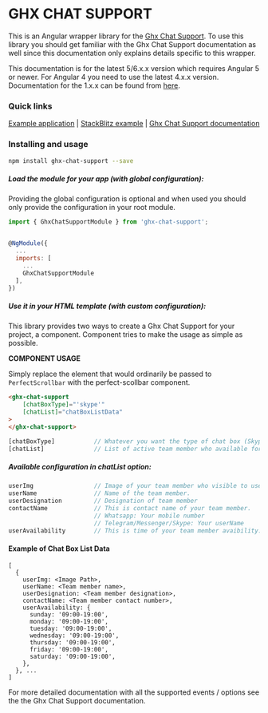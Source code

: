 # GHX CHAT SUPPORT

This is an Angular wrapper library for the [Ghx Chat Support](https://thegirishagarwal.github.io/ghx-chat-support/). To use this library you should get familiar with the Ghx Chat Support documentation as well since this documentation only explains details specific to this wrapper.

This documentation is for the latest 5/6.x.x version which requires Angular 5 or newer. For Angular 4 you need to use the latest 4.x.x version. Documentation for the 1.x.x can be found from <a href="https://github.com/thegirishagarwal/ghx-chat-support/">here</a>.


### Quick links

[Example application](https://thegirishagarwal.github.io/ghx-chat-support/)
 |
[StackBlitz example](https://stackblitz.com/github/thegirishagarwal/ghx-chat-support/tree/master)
 |
[Ghx Chat Support documentation](https://github.com/thegirishagarwal/ghx-chat-support/)

### Installing and usage

```bash
npm install ghx-chat-support --save
```

##### Load the module for your app (with global configuration):

Providing the global configuration is optional and when used you should only provide the configuration in your root module.

```javascript
import { GhxChatSupportModule } from 'ghx-chat-support';


@NgModule({
  ...
  imports: [
    ...
    GhxChatSupportModule
  ],
})
```

##### Use it in your HTML template (with custom configuration):

This library provides two ways to create a Ghx Chat Support for your project, a component. Component tries to make the usage as simple as possible.

**COMPONENT USAGE**

Simply replace the element that would ordinarily be passed to `PerfectScrollbar` with the perfect-scollbar component.

```html
<ghx-chat-support
    [chatBoxType]="'skype'"
    [chatList]="chatBoxListData"
>
</ghx-chat-support>
```

```javascript
[chatBoxType]           // Whatever you want the type of chat box (Skype, Messenger, Telegram, Whatsapp) (Default: Skype).
[chatList]              // List of active team member who available for interact with user
```

##### Available configuration in chatList option:

```javascript
userImg                 // Image of your team member who visible to user.
userName                // Name of the team member.
userDesignation         // Designation of team member
contactName             // This is contact name of your team member.
                        // Whatsapp: Your mobile number
                        // Telegram/Messenger/Skype: Your userName
userAvailability        // This is time of your team member avaibility. If you don't use this option that your team member will be always offline.
```

#### Example of Chat Box List Data
```
[
  {
    userImg: <Image Path>,
    userName: <Team member name>,
    userDesignation: <Team member designation>,
    contactName: <Team member contact number>,
    userAvailability: {
      sunday: '09:00-19:00',
      monday: '09:00-19:00',
      tuesday: '09:00-19:00',
      wednesday: '09:00-19:00',
      thursday: '09:00-19:00',
      friday: '09:00-19:00',
      saturday: '09:00-19:00',
    },
  }, ...
]
```

For more detailed documentation with all the supported events / options see the the Ghx Chat Support documentation.

